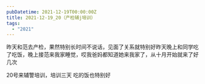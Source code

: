 ```yaml
---
pubDatetime: 2021-12-19T00:00:00Z
title: 2021-12-19_20（产检辅j培训）
tags:
  - "2021"
---
```


昨天和范去产检，果然特别长时间不说话，见面了关系就特别好昨天晚上和同学吃了吃饭，晚上接范来我家睡觉，哎我爸妈都知道她来我家了，从十月开始就来了好几次

20号来辅警培训，培训三天
吃的饭也特别好

